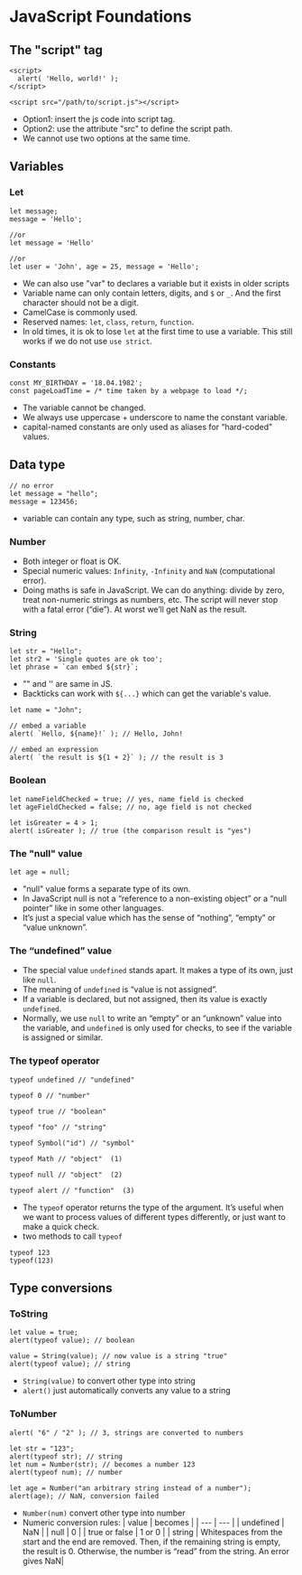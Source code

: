 # JavaScript Foundations
## The "script" tag
```
<script>
  alert( 'Hello, world!' );
</script>

<script src="/path/to/script.js"></script>
```
* Option1: insert the js code into script tag.
* Option2: use the attribute "src" to define the script path.
* We cannot use two options at the same time.

## Variables
### Let
```
let message;
message = 'Hello';

//or
let message = 'Hello'

//or
let user = 'John', age = 25, message = 'Hello';
```
* We can also use "var" to declares a variable but it exists in older scripts
* Variable name can only contain letters, digits, and ```$``` or ```_```. 
And the first character should not be a digit.
* CamelCase is commonly used.
* Reserved names: ```let```, ```class```, ```return```, ```function```.
* In old times, it is ok to lose ```let``` at the first time to use a variable. 
This still works if we do not use ```use strict```.

### Constants
```
const MY_BIRTHDAY = '18.04.1982';
const pageLoadTime = /* time taken by a webpage to load */;
```
* The variable cannot be changed.
* We always use uppercase + underscore to name the constant variable.
* capital-named constants are only used as aliases for “hard-coded” values.

## Data type
```
// no error
let message = "hello";
message = 123456;
```
* variable can contain any type, such as string, number, char.
### Number
* Both integer or float is OK.
* Special numeric values: ```Infinity```, ```-Infinity``` and ```NaN``` (computational error).
* Doing maths is safe in JavaScript. We can do anything: divide by zero, treat non-numeric strings as numbers, etc.
The script will never stop with a fatal error (“die”). At worst we’ll get NaN as the result.

### String
```
let str = "Hello";
let str2 = 'Single quotes are ok too';
let phrase = `can embed ${str}`;
```
* "" and '' are same in JS.
* Backticks can work with `${...}` which can get the variable's value.
```
let name = "John";

// embed a variable
alert( `Hello, ${name}!` ); // Hello, John!

// embed an expression
alert( `the result is ${1 + 2}` ); // the result is 3
```
### Boolean
```
let nameFieldChecked = true; // yes, name field is checked
let ageFieldChecked = false; // no, age field is not checked

let isGreater = 4 > 1;
alert( isGreater ); // true (the comparison result is "yes")
```

### The "null" value
```
let age = null;
```
* "null" value forms a separate type of its own.
* In JavaScript null is not a “reference to a non-existing object” or a “null pointer” like in some other languages.
* It’s just a special value which has the sense of “nothing”, “empty” or “value unknown”.

### The “undefined” value
* The special value `undefined` stands apart. It makes a type of its own, just like `null`.
* The meaning of `undefined` is “value is not assigned”.
* If a variable is declared, but not assigned, then its value is exactly `undefined`.
* Normally, we use `null` to write an “empty” or an “unknown” value into the variable, and `undefined` is only used for checks, to see if the variable is assigned or similar.

### The typeof operator
```
typeof undefined // "undefined"

typeof 0 // "number"

typeof true // "boolean"

typeof "foo" // "string"

typeof Symbol("id") // "symbol"

typeof Math // "object"  (1)

typeof null // "object"  (2)

typeof alert // "function"  (3)
```
* The `typeof` operator returns the type of the argument. It’s useful when we want to process values of different types differently, or just want to make a quick check.
* two methods to call `typeof`
```
typeof 123
typeof(123)
```
## Type conversions
### ToString
```
let value = true;
alert(typeof value); // boolean

value = String(value); // now value is a string "true"
alert(typeof value); // string
```
* `String(value)` to convert other type into string
* `alert()` just automatically converts any value to a string

### ToNumber
```
alert( "6" / "2" ); // 3, strings are converted to numbers

let str = "123";
alert(typeof str); // string
let num = Number(str); // becomes a number 123
alert(typeof num); // number

let age = Number("an arbitrary string instead of a number");
alert(age); // NaN, conversion failed
```
* `Number(num)` convert other type into number
*  Numeric conversion rules:
| value | becomes |
| --- | --- |
| undefined | NaN |
| null | 0 |
| true or false | 1 or 0 |
| string | Whitespaces from the start and the end are removed. Then, if the remaining string is empty, the result is 0. Otherwise, the number is “read” from the string. An error gives NaN|
